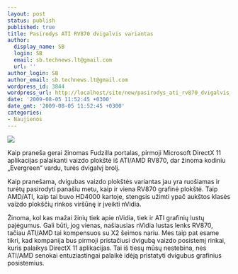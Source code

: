 ```yaml
---
layout: post
status: publish
published: true
title: Pasirodys ATI RV870 dvigalvis variantas
author:
  display_name: SB
  login: SB
  email: sb.technews.lt@gmail.com
  url: ''
author_login: SB
author_email: sb.technews.lt@gmail.com
wordpress_id: 3844
wordpress_url: http://localhost/site/new/pasirodys_ati_rv870_dvigalvis_variantas/
date: '2009-08-05 11:52:45 +0300'
date_gmt: '2009-08-05 11:52:45 +0300'
categories:
- Naujienos
---
```

<div class="imgright"><img src="http://tbn3.google.com/images?q=tbn:Bm-rHVDP67sXBM:http://gallery.techarena.in/data/513/medium/AMD-Radeon-HD-4870-X2-R700.jpg"  /></div>
<p>Kaip praneša gerai žinomas Fudzilla portalas, pirmoji Microsoft DirectX 11 aplikacijas palaikanti vaizdo plokštė iš ATI/AMD RV870, dar žinoma kodiniu „Evergreen“ vardu, turės dvigalvį brolį.</p>
<p>Kaip pranešama, dvigubas vaizdo plokštės variantas jau yra ruošiamas ir turėtų pasirodyti panašiu metu, kaip ir viena RV870 grafinė plokštė. Taip AMD/ATI, kaip tai buvo HD4000 kartoje, stengsis užimti ypač aukštos klasės vaizdo plokščių rinkos viršūnę ir įveikti nVidia. </p>
<p>Žinoma, kol kas mažai žinių tiek apie nVidia, tiek ir ATI grafinių lustų pajėgumus. Gali būti, jog vienas, našiausias nVidia lustas lenks RV870, tačiau ATI/AMD tai kompensuos su X2 šeimos nariu. Mes taip pat esame tikri, kad kompanija bus pirmoji pristačiusi dvigubą vaizdo posistemį rinkai, kuris palaikys DirectX 11 aplikacijas. Tai iš tiesų mūsų nestebina, nes ATI/AMD senokai entuziastingai palaikė idėją pristatyti dvigubus grafinius posistemius.<br /></p>
